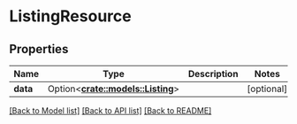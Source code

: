 # ListingResource

## Properties

Name | Type | Description | Notes
------------ | ------------- | ------------- | -------------
**data** | Option<[**crate::models::Listing**](Listing.md)> |  | [optional]

[[Back to Model list]](../README.md#documentation-for-models) [[Back to API list]](../README.md#documentation-for-api-endpoints) [[Back to README]](../README.md)


